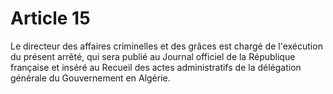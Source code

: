# Article 15

Le directeur des affaires criminelles et des grâces est chargé de l'exécution du présent arrêté, qui sera publié au Journal officiel de la République française et inséré au Recueil des actes administratifs de la délégation générale du Gouvernement en Algérie.
